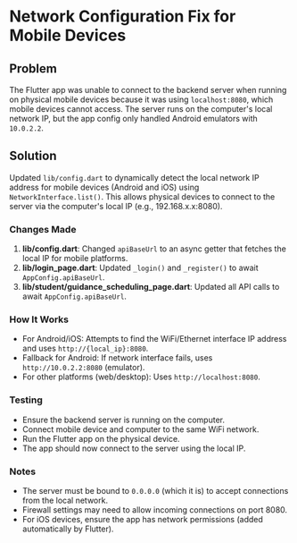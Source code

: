# Network Configuration Fix for Mobile Devices

## Problem
The Flutter app was unable to connect to the backend server when running on physical mobile devices because it was using `localhost:8080`, which mobile devices cannot access. The server runs on the computer's local network IP, but the app config only handled Android emulators with `10.0.2.2`.

## Solution
Updated `lib/config.dart` to dynamically detect the local network IP address for mobile devices (Android and iOS) using `NetworkInterface.list()`. This allows physical devices to connect to the server via the computer's local IP (e.g., 192.168.x.x:8080).

### Changes Made
1. **lib/config.dart**: Changed `apiBaseUrl` to an async getter that fetches the local IP for mobile platforms.
2. **lib/login_page.dart**: Updated `_login()` and `_register()` to await `AppConfig.apiBaseUrl`.
3. **lib/student/guidance_scheduling_page.dart**: Updated all API calls to await `AppConfig.apiBaseUrl`.

### How It Works
- For Android/iOS: Attempts to find the WiFi/Ethernet interface IP address and uses `http://{local_ip}:8080`.
- Fallback for Android: If network interface fails, uses `http://10.0.2.2:8080` (emulator).
- For other platforms (web/desktop): Uses `http://localhost:8080`.

### Testing
- Ensure the backend server is running on the computer.
- Connect mobile device and computer to the same WiFi network.
- Run the Flutter app on the physical device.
- The app should now connect to the server using the local IP.

### Notes
- The server must be bound to `0.0.0.0` (which it is) to accept connections from the local network.
- Firewall settings may need to allow incoming connections on port 8080.
- For iOS devices, ensure the app has network permissions (added automatically by Flutter).
